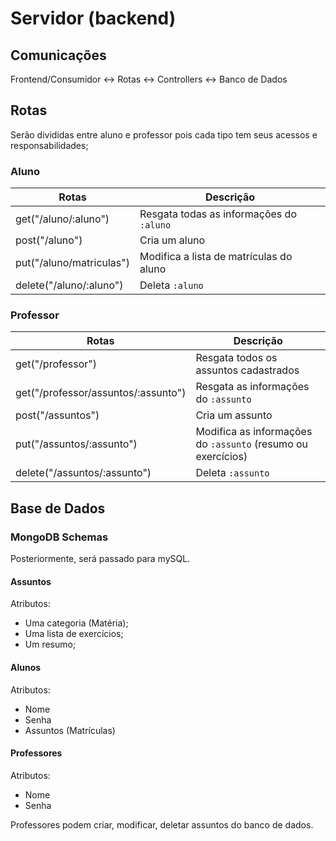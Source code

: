 # Servidor  (backend)

## Comunicações
Frontend/Consumidor <-> Rotas <-> Controllers <-> Banco de Dados

## Rotas
Serão divididas entre aluno e professor pois cada tipo tem seus acessos e responsabilidades;

### Aluno
Rotas | Descrição
-------|----------
get("/aluno/:aluno") | Resgata todas as informações do `:aluno`
post("/aluno") | Cria um aluno
put("/aluno/matriculas") | Modifica a lista de matrículas do aluno
delete("/aluno/:aluno") | Deleta `:aluno`

### Professor
Rotas | Descrição
-------|----------
get("/professor") | Resgata todos os assuntos cadastrados
get("/professor/assuntos/:assunto") | Resgata as informações do `:assunto`
post("/assuntos") | Cria um assunto
put("/assuntos/:assunto") | Modifica as informações do `:assunto` (resumo ou exercícios)
delete("/assuntos/:assunto") | Deleta `:assunto`

## Base de Dados

### MongoDB Schemas
Posteriormente, será passado para mySQL.

#### Assuntos
Atributos:
* Uma categoria (Matéria);
* Uma lista de exercícios;
* Um resumo;

#### Alunos
Atributos:
* Nome
* Senha
* Assuntos (Matrículas)

#### Professores
Atributos:
* Nome
* Senha

Professores podem criar, modificar, deletar assuntos do banco de dados. 
